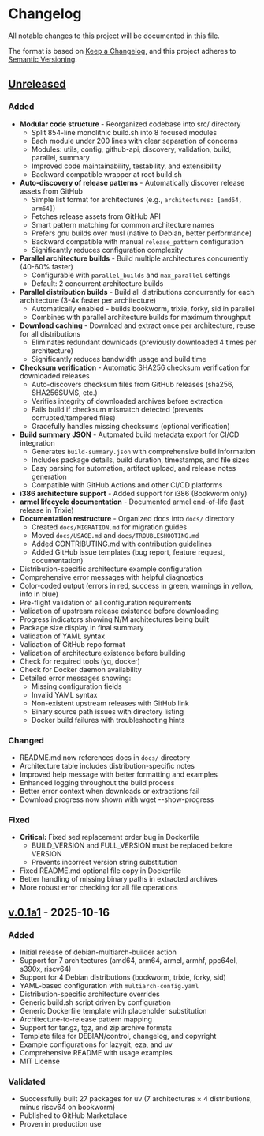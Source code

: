 # Changelog

All notable changes to this project will be documented in this file.

The format is based on [Keep a Changelog](https://keepachangelog.com/en/1.0.0/),
and this project adheres to [Semantic Versioning](https://semver.org/spec/v2.0.0.html).

## [Unreleased]

### Added
- **Modular code structure** - Reorganized codebase into src/ directory
  - Split 854-line monolithic build.sh into 8 focused modules
  - Each module under 200 lines with clear separation of concerns
  - Modules: utils, config, github-api, discovery, validation, build, parallel, summary
  - Improved code maintainability, testability, and extensibility
  - Backward compatible wrapper at root build.sh
- **Auto-discovery of release patterns** - Automatically discover release assets from GitHub
  - Simple list format for architectures (e.g., `architectures: [amd64, arm64]`)
  - Fetches release assets from GitHub API
  - Smart pattern matching for common architecture names
  - Prefers gnu builds over musl (native to Debian, better performance)
  - Backward compatible with manual `release_pattern` configuration
  - Significantly reduces configuration complexity
- **Parallel architecture builds** - Build multiple architectures concurrently (40-60% faster)
  - Configurable with `parallel_builds` and `max_parallel` settings
  - Default: 2 concurrent architecture builds
- **Parallel distribution builds** - Build all distributions concurrently for each architecture (3-4x faster per architecture)
  - Automatically enabled - builds bookworm, trixie, forky, sid in parallel
  - Combines with parallel architecture builds for maximum throughput
- **Download caching** - Download and extract once per architecture, reuse for all distributions
  - Eliminates redundant downloads (previously downloaded 4 times per architecture)
  - Significantly reduces bandwidth usage and build time
- **Checksum verification** - Automatic SHA256 checksum verification for downloaded releases
  - Auto-discovers checksum files from GitHub releases (sha256, SHA256SUMS, etc.)
  - Verifies integrity of downloaded archives before extraction
  - Fails build if checksum mismatch detected (prevents corrupted/tampered files)
  - Gracefully handles missing checksums (optional verification)
- **Build summary JSON** - Automated build metadata export for CI/CD integration
  - Generates `build-summary.json` with comprehensive build information
  - Includes package details, build duration, timestamps, and file sizes
  - Easy parsing for automation, artifact upload, and release notes generation
  - Compatible with GitHub Actions and other CI/CD platforms
- **i386 architecture support** - Added support for i386 (Bookworm only)
- **armel lifecycle documentation** - Documented armel end-of-life (last release in Trixie)
- **Documentation restructure** - Organized docs into `docs/` directory
  - Created `docs/MIGRATION.md` for migration guides
  - Moved `docs/USAGE.md` and `docs/TROUBLESHOOTING.md`
  - Added CONTRIBUTING.md with contribution guidelines
  - Added GitHub issue templates (bug report, feature request, documentation)
- Distribution-specific architecture example configuration
- Comprehensive error messages with helpful diagnostics
- Color-coded output (errors in red, success in green, warnings in yellow, info in blue)
- Pre-flight validation of all configuration requirements
- Validation of upstream release existence before downloading
- Progress indicators showing N/M architectures being built
- Package size display in final summary
- Validation of YAML syntax
- Validation of GitHub repo format
- Validation of architecture existence before building
- Check for required tools (yq, docker)
- Check for Docker daemon availability
- Detailed error messages showing:
  - Missing configuration fields
  - Invalid YAML syntax
  - Non-existent upstream releases with GitHub link
  - Binary source path issues with directory listing
  - Docker build failures with troubleshooting hints

### Changed
- README.md now references docs in `docs/` directory
- Architecture table includes distribution-specific notes
- Improved help message with better formatting and examples
- Enhanced logging throughout the build process
- Better error context when downloads or extractions fail
- Download progress now shown with wget --show-progress

### Fixed
- **Critical:** Fixed sed replacement order bug in Dockerfile
  - BUILD_VERSION and FULL_VERSION must be replaced before VERSION
  - Prevents incorrect version string substitution
- Fixed README.md optional file copy in Dockerfile
- Better handling of missing binary paths in extracted archives
- More robust error checking for all file operations

## [v.0.1a1] - 2025-10-16

### Added
- Initial release of debian-multiarch-builder action
- Support for 7 architectures (amd64, arm64, armel, armhf, ppc64el, s390x, riscv64)
- Support for 4 Debian distributions (bookworm, trixie, forky, sid)
- YAML-based configuration with `multiarch-config.yaml`
- Distribution-specific architecture overrides
- Generic build.sh script driven by configuration
- Generic Dockerfile template with placeholder substitution
- Architecture-to-release pattern mapping
- Support for tar.gz, tgz, and zip archive formats
- Template files for DEBIAN/control, changelog, and copyright
- Example configurations for lazygit, eza, and uv
- Comprehensive README with usage examples
- MIT License

### Validated
- Successfully built 27 packages for uv (7 architectures × 4 distributions, minus riscv64 on bookworm)
- Published to GitHub Marketplace
- Proven in production use

[Unreleased]: https://github.com/ranjithrajv/debian-multiarch-builder/compare/v.0.1a1...HEAD
[v.0.1a1]: https://github.com/ranjithrajv/debian-multiarch-builder/releases/tag/v.0.1a1
